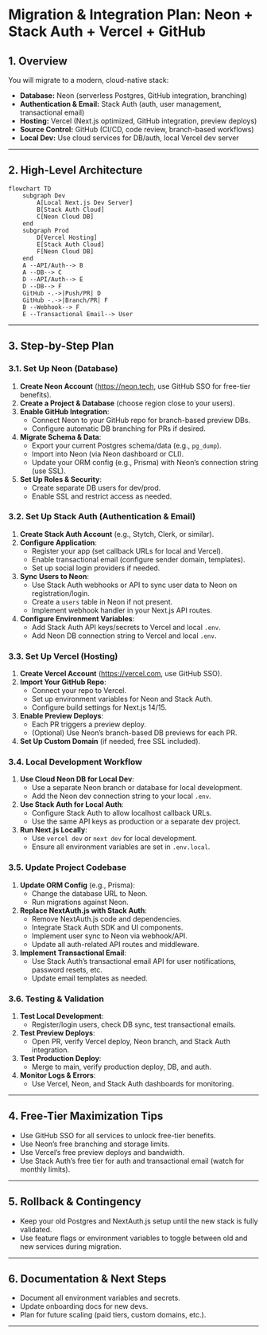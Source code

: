 # Migration & Integration Plan: Neon + Stack Auth + Vercel + GitHub

## 1. Overview

You will migrate to a modern, cloud-native stack:
- **Database:** Neon (serverless Postgres, GitHub integration, branching)
- **Authentication & Email:** Stack Auth (auth, user management, transactional email)
- **Hosting:** Vercel (Next.js optimized, GitHub integration, preview deploys)
- **Source Control:** GitHub (CI/CD, code review, branch-based workflows)
- **Local Dev:** Use cloud services for DB/auth, local Vercel dev server

---

## 2. High-Level Architecture

```mermaid
flowchart TD
    subgraph Dev
        A[Local Next.js Dev Server]
        B[Stack Auth Cloud]
        C[Neon Cloud DB]
    end
    subgraph Prod
        D[Vercel Hosting]
        E[Stack Auth Cloud]
        F[Neon Cloud DB]
    end
    A --API/Auth--> B
    A --DB--> C
    D --API/Auth--> E
    D --DB--> F
    GitHub -.->|Push/PR| D
    GitHub -.->|Branch/PR| F
    B --Webhook--> F
    E --Transactional Email--> User
```

---

## 3. Step-by-Step Plan

### 3.1. Set Up Neon (Database)

1. **Create Neon Account** (https://neon.tech, use GitHub SSO for free-tier benefits).
2. **Create a Project & Database** (choose region close to your users).
3. **Enable GitHub Integration**:
   - Connect Neon to your GitHub repo for branch-based preview DBs.
   - Configure automatic DB branching for PRs if desired.
4. **Migrate Schema & Data**:
   - Export your current Postgres schema/data (e.g., `pg_dump`).
   - Import into Neon (via Neon dashboard or CLI).
   - Update your ORM config (e.g., Prisma) with Neon’s connection string (use SSL).
5. **Set Up Roles & Security**:
   - Create separate DB users for dev/prod.
   - Enable SSL and restrict access as needed.

### 3.2. Set Up Stack Auth (Authentication & Email)

1. **Create Stack Auth Account** (e.g., Stytch, Clerk, or similar).
2. **Configure Application**:
   - Register your app (set callback URLs for local and Vercel).
   - Enable transactional email (configure sender domain, templates).
   - Set up social login providers if needed.
3. **Sync Users to Neon**:
   - Use Stack Auth webhooks or API to sync user data to Neon on registration/login.
   - Create a `users` table in Neon if not present.
   - Implement webhook handler in your Next.js API routes.
4. **Configure Environment Variables**:
   - Add Stack Auth API keys/secrets to Vercel and local `.env`.
   - Add Neon DB connection string to Vercel and local `.env`.

### 3.3. Set Up Vercel (Hosting)

1. **Create Vercel Account** (https://vercel.com, use GitHub SSO).
2. **Import Your GitHub Repo**:
   - Connect your repo to Vercel.
   - Set up environment variables for Neon and Stack Auth.
   - Configure build settings for Next.js 14/15.
3. **Enable Preview Deploys**:
   - Each PR triggers a preview deploy.
   - (Optional) Use Neon’s branch-based DB previews for each PR.
4. **Set Up Custom Domain** (if needed, free SSL included).

### 3.4. Local Development Workflow

1. **Use Cloud Neon DB for Local Dev**:
   - Use a separate Neon branch or database for local development.
   - Add the Neon dev connection string to your local `.env`.
2. **Use Stack Auth for Local Auth**:
   - Configure Stack Auth to allow localhost callback URLs.
   - Use the same API keys as production or a separate dev project.
3. **Run Next.js Locally**:
   - Use `vercel dev` or `next dev` for local development.
   - Ensure all environment variables are set in `.env.local`.

### 3.5. Update Project Codebase

1. **Update ORM Config** (e.g., Prisma):
   - Change the database URL to Neon.
   - Run migrations against Neon.
2. **Replace NextAuth.js with Stack Auth**:
   - Remove NextAuth.js code and dependencies.
   - Integrate Stack Auth SDK and UI components.
   - Implement user sync to Neon via webhook/API.
   - Update all auth-related API routes and middleware.
3. **Implement Transactional Email**:
   - Use Stack Auth’s transactional email API for user notifications, password resets, etc.
   - Update email templates as needed.

### 3.6. Testing & Validation

1. **Test Local Development**:
   - Register/login users, check DB sync, test transactional emails.
2. **Test Preview Deploys**:
   - Open PR, verify Vercel deploy, Neon branch, and Stack Auth integration.
3. **Test Production Deploy**:
   - Merge to main, verify production deploy, DB, and auth.
4. **Monitor Logs & Errors**:
   - Use Vercel, Neon, and Stack Auth dashboards for monitoring.

---

## 4. Free-Tier Maximization Tips

- Use GitHub SSO for all services to unlock free-tier benefits.
- Use Neon’s free branching and storage limits.
- Use Vercel’s free preview deploys and bandwidth.
- Use Stack Auth’s free tier for auth and transactional email (watch for monthly limits).

---

## 5. Rollback & Contingency

- Keep your old Postgres and NextAuth.js setup until the new stack is fully validated.
- Use feature flags or environment variables to toggle between old and new services during migration.

---

## 6. Documentation & Next Steps

- Document all environment variables and secrets.
- Update onboarding docs for new devs.
- Plan for future scaling (paid tiers, custom domains, etc.).

---